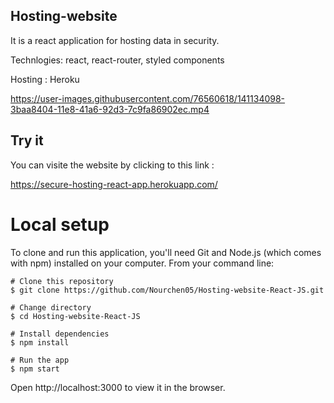 ## Hosting-website 

It is a react application for hosting data in security.

Technlogies: react, react-router, styled components

Hosting : Heroku



https://user-images.githubusercontent.com/76560618/141134098-3baa8404-11e8-41a6-92d3-7c9fa86902ec.mp4



## Try it

You can visite the website by clicking to this link :

https://secure-hosting-react-app.herokuapp.com/

# Local setup

To clone and run this application, you'll need Git and Node.js (which comes with npm) installed on your computer. From your command line:

    # Clone this repository
    $ git clone https://github.com/Nourchen05/Hosting-website-React-JS.git

    # Change directory
    $ cd Hosting-website-React-JS

    # Install dependencies
    $ npm install

    # Run the app
    $ npm start
    
Open http://localhost:3000 to view it in the browser.

